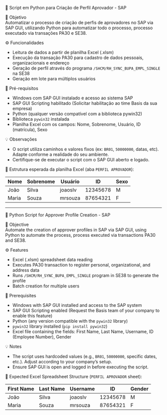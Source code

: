 👤 Script em Python para Criação de Perfil Aprovador - SAP  

📌 Objetivo  
Automatizar o processo de criação de perfis de aprovadores no SAP via SAP GUI, utilizando Python para automatizar todo o processo, processo executado via transações PA30 e SE38.

⚙️ Funcionalidades  
- Leitura de dados a partir de planilha Excel (.xlsm)  
- Execução da transação PA30 para cadastro de dados pessoais, organizacionais e endereço  
- Geração de perfil através do programa `/SHCM/RH_SYNC_BUPA_EMPL_SINGLE` na SE38  
- Geração em lote para múltiplos usuários  

🧠 Pré-requisitos  
- Windows com SAP GUI instalado e acesso ao sistema SAP  
- SAP GUI Scripting habilitado (Solicitar habilitação ao time Basis da sua empresa)  
- Python (qualquer versão compatível com a biblioteca pywin32)  
- Biblioteca `pywin32` instalada
- Planilha Excel com os campos: Nome, Sobrenome, Usuário, ID (matrícula), Sexo  

💡 Observações  
- O script utiliza caminhos e valores fixos (ex: `BR01`, `50000000`, datas, etc). Adapte conforme a realidade do seu ambiente.  
- Certifique-se de executar o script com o SAP GUI aberto e logado.  

📂 Estrutura esperada da planilha Excel (aba `PERFIL APROVADOR`):

| Nome | Sobrenome | Usuário | ID | Sexo |
|------|-----------|---------|----|------|
| João | Silva     | joaoslv | 12345678 | M |
| Maria| Souza     | mrsouza | 87654321 | F |

-----------------------------------------------------------------------------------------------------------------------------------------------------------------------------------------------------------------------------------------------
👤 Python Script for Approver Profile Creation - SAP  

📌 Objective  
Automate the creation of approver profiles in SAP via SAP GUI, using Python to automate the process, process executed via transactions PA30 and SE38.


⚙️ Features  
- Excel (.xlsm) spreadsheet data reading  
- Executes PA30 transaction to register personal, organizational, and address data  
- Runs `/SHCM/RH_SYNC_BUPA_EMPL_SINGLE` program in SE38 to generate the profile  
- Batch creation for multiple users  

🧠 Prerequisites  
- Windows with SAP GUI installed and access to the SAP system  
- SAP GUI Scripting enabled (Request the Basis team of your company to enable this feature)  
- Python (any version compatible with the `pywin32` library)  
- `pywin32` library installed (`pip install pywin32`)  
- Excel file containing the fields: First Name, Last Name, Username, ID (Employee Number), Gender  

💡 Notes  
- The script uses hardcoded values (e.g., `BR01`, `50000000`, specific dates, etc.). Adjust according to your company’s setup.  
- Ensure SAP GUI is open and logged in before executing the script.


📂 Expected Excel Spreadsheet Structure (`PERFIL APROVADOR` sheet):

| First Name | Last Name | Username | ID       | Gender |
|------------|-----------|----------|----------|--------|
| João       | Silva     | joaoslv  | 12345678 | M      |
| Maria      | Souza     | mrsouza  | 87654321 | F      |

